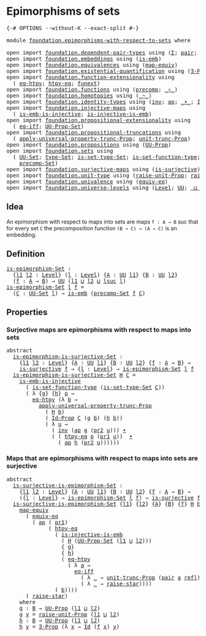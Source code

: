 # Epimorphisms of sets

<pre class="Agda"><a id="33" class="Symbol">{-#</a> <a id="37" class="Keyword">OPTIONS</a> <a id="45" class="Pragma">--without-K</a> <a id="57" class="Pragma">--exact-split</a> <a id="71" class="Symbol">#-}</a>

<a id="76" class="Keyword">module</a> <a id="83" href="foundation.epimorphisms-with-respect-to-sets.html" class="Module">foundation.epimorphisms-with-respect-to-sets</a> <a id="128" class="Keyword">where</a>

<a id="135" class="Keyword">open</a> <a id="140" class="Keyword">import</a> <a id="147" href="foundation.dependent-pair-types.html" class="Module">foundation.dependent-pair-types</a> <a id="179" class="Keyword">using</a> <a id="185" class="Symbol">(</a><a id="186" href="foundation-core.dependent-pair-types.html#502" class="Record">Σ</a><a id="187" class="Symbol">;</a> <a id="189" href="foundation-core.dependent-pair-types.html#575" class="InductiveConstructor">pair</a><a id="193" class="Symbol">;</a> <a id="195" href="foundation-core.dependent-pair-types.html#592" class="Field">pr1</a><a id="198" class="Symbol">;</a> <a id="200" href="foundation-core.dependent-pair-types.html#604" class="Field">pr2</a><a id="203" class="Symbol">)</a>
<a id="205" class="Keyword">open</a> <a id="210" class="Keyword">import</a> <a id="217" href="foundation.embeddings.html" class="Module">foundation.embeddings</a> <a id="239" class="Keyword">using</a> <a id="245" class="Symbol">(</a><a id="246" href="foundation-core.embeddings.html#980" class="Function">is-emb</a><a id="252" class="Symbol">)</a>
<a id="254" class="Keyword">open</a> <a id="259" class="Keyword">import</a> <a id="266" href="foundation.equivalences.html" class="Module">foundation.equivalences</a> <a id="290" class="Keyword">using</a> <a id="296" class="Symbol">(</a><a id="297" href="foundation-core.equivalences.html#1807" class="Function">map-equiv</a><a id="306" class="Symbol">)</a>
<a id="308" class="Keyword">open</a> <a id="313" class="Keyword">import</a> <a id="320" href="foundation.existential-quantification.html" class="Module">foundation.existential-quantification</a> <a id="358" class="Keyword">using</a> <a id="364" class="Symbol">(</a><a id="365" href="foundation.existential-quantification.html#1645" class="Function">∃-Prop</a><a id="371" class="Symbol">)</a>
<a id="373" class="Keyword">open</a> <a id="378" class="Keyword">import</a> <a id="385" href="foundation.function-extensionality.html" class="Module">foundation.function-extensionality</a> <a id="420" class="Keyword">using</a>
  <a id="428" class="Symbol">(</a> <a id="430" href="foundation.function-extensionality.html#1446" class="Function">eq-htpy</a><a id="437" class="Symbol">;</a> <a id="439" href="foundation.function-extensionality.html#946" class="Function">htpy-eq</a><a id="446" class="Symbol">;</a> <a id="448" href="foundation.function-extensionality.html#1240" class="Postulate">funext</a><a id="454" class="Symbol">)</a>
<a id="456" class="Keyword">open</a> <a id="461" class="Keyword">import</a> <a id="468" href="foundation.functions.html" class="Module">foundation.functions</a> <a id="489" class="Keyword">using</a> <a id="495" class="Symbol">(</a><a id="496" href="foundation-core.functions.html#925" class="Function">precomp</a><a id="503" class="Symbol">;</a> <a id="505" href="foundation-core.functions.html#407" class="Function Operator">_∘_</a><a id="508" class="Symbol">)</a>
<a id="510" class="Keyword">open</a> <a id="515" class="Keyword">import</a> <a id="522" href="foundation.homotopies.html" class="Module">foundation.homotopies</a> <a id="544" class="Keyword">using</a> <a id="550" class="Symbol">(</a><a id="551" href="foundation-core.homotopies.html#467" class="Function Operator">_~_</a><a id="554" class="Symbol">)</a>
<a id="556" class="Keyword">open</a> <a id="561" class="Keyword">import</a> <a id="568" href="foundation.identity-types.html" class="Module">foundation.identity-types</a> <a id="594" class="Keyword">using</a> <a id="600" class="Symbol">(</a><a id="601" href="foundation-core.identity-types.html#1552" class="Function">inv</a><a id="604" class="Symbol">;</a> <a id="606" href="foundation-core.identity-types.html#2853" class="Function">ap</a><a id="608" class="Symbol">;</a> <a id="610" href="foundation-core.identity-types.html#1239" class="Function Operator">_∙_</a><a id="613" class="Symbol">;</a> <a id="615" href="foundation-core.identity-types.html#641" class="Datatype">Id</a><a id="617" class="Symbol">;</a> <a id="619" href="foundation-core.identity-types.html#694" class="InductiveConstructor">refl</a><a id="623" class="Symbol">)</a>
<a id="625" class="Keyword">open</a> <a id="630" class="Keyword">import</a> <a id="637" href="foundation.injective-maps.html" class="Module">foundation.injective-maps</a> <a id="663" class="Keyword">using</a>
  <a id="671" class="Symbol">(</a> <a id="673" href="foundation.injective-maps.html#4595" class="Function">is-emb-is-injective</a><a id="692" class="Symbol">;</a> <a id="694" href="foundation.injective-maps.html#3649" class="Function">is-injective-is-emb</a><a id="713" class="Symbol">)</a>
<a id="715" class="Keyword">open</a> <a id="720" class="Keyword">import</a> <a id="727" href="foundation.propositional-extensionality.html" class="Module">foundation.propositional-extensionality</a> <a id="767" class="Keyword">using</a>
  <a id="775" class="Symbol">(</a> <a id="777" href="foundation.propositional-extensionality.html#3131" class="Function">eq-iff</a><a id="783" class="Symbol">;</a> <a id="785" href="foundation.propositional-extensionality.html#3649" class="Function">UU-Prop-Set</a><a id="796" class="Symbol">)</a>
<a id="798" class="Keyword">open</a> <a id="803" class="Keyword">import</a> <a id="810" href="foundation.propositional-truncations.html" class="Module">foundation.propositional-truncations</a> <a id="847" class="Keyword">using</a>
  <a id="855" class="Symbol">(</a> <a id="857" href="foundation.propositional-truncations.html#5148" class="Function">apply-universal-property-trunc-Prop</a><a id="892" class="Symbol">;</a> <a id="894" href="foundation.propositional-truncations.html#1756" class="Postulate">unit-trunc-Prop</a><a id="909" class="Symbol">)</a>
<a id="911" class="Keyword">open</a> <a id="916" class="Keyword">import</a> <a id="923" href="foundation.propositions.html" class="Module">foundation.propositions</a> <a id="947" class="Keyword">using</a> <a id="953" class="Symbol">(</a><a id="954" href="foundation-core.propositions.html#1322" class="Function">UU-Prop</a><a id="961" class="Symbol">)</a>
<a id="963" class="Keyword">open</a> <a id="968" class="Keyword">import</a> <a id="975" href="foundation.sets.html" class="Module">foundation.sets</a> <a id="991" class="Keyword">using</a>
  <a id="999" class="Symbol">(</a> <a id="1001" href="foundation-core.sets.html#1177" class="Function">UU-Set</a><a id="1007" class="Symbol">;</a> <a id="1009" href="foundation-core.sets.html#1291" class="Function">type-Set</a><a id="1017" class="Symbol">;</a> <a id="1019" href="foundation-core.sets.html#1342" class="Function">is-set-type-Set</a><a id="1034" class="Symbol">;</a> <a id="1036" href="foundation.sets.html#3467" class="Function">is-set-function-type</a><a id="1056" class="Symbol">;</a> <a id="1058" href="foundation-core.sets.html#1407" class="Function">Id-Prop</a><a id="1065" class="Symbol">;</a>
    <a id="1071" href="foundation.sets.html#4061" class="Function">precomp-Set</a><a id="1082" class="Symbol">)</a>
<a id="1084" class="Keyword">open</a> <a id="1089" class="Keyword">import</a> <a id="1096" href="foundation.surjective-maps.html" class="Module">foundation.surjective-maps</a> <a id="1123" class="Keyword">using</a> <a id="1129" class="Symbol">(</a><a id="1130" href="foundation.surjective-maps.html#1905" class="Function">is-surjective</a><a id="1143" class="Symbol">)</a>
<a id="1145" class="Keyword">open</a> <a id="1150" class="Keyword">import</a> <a id="1157" href="foundation.unit-type.html" class="Module">foundation.unit-type</a> <a id="1178" class="Keyword">using</a> <a id="1184" class="Symbol">(</a><a id="1185" href="foundation.unit-type.html#3112" class="Function">raise-unit-Prop</a><a id="1200" class="Symbol">;</a> <a id="1202" href="foundation.unit-type.html#1298" class="Function">raise-star</a><a id="1212" class="Symbol">)</a>
<a id="1214" class="Keyword">open</a> <a id="1219" class="Keyword">import</a> <a id="1226" href="foundation.univalence.html" class="Module">foundation.univalence</a> <a id="1248" class="Keyword">using</a> <a id="1254" class="Symbol">(</a><a id="1255" href="foundation-core.univalence.html#832" class="Function">equiv-eq</a><a id="1263" class="Symbol">)</a>
<a id="1265" class="Keyword">open</a> <a id="1270" class="Keyword">import</a> <a id="1277" href="foundation.universe-levels.html" class="Module">foundation.universe-levels</a> <a id="1304" class="Keyword">using</a> <a id="1310" class="Symbol">(</a><a id="1311" href="Agda.Primitive.html#597" class="Postulate">Level</a><a id="1316" class="Symbol">;</a> <a id="1318" href="foundation-core.universe-levels.html#222" class="Primitive">UU</a><a id="1320" class="Symbol">;</a> <a id="1322" href="Agda.Primitive.html#810" class="Primitive Operator">_⊔_</a><a id="1325" class="Symbol">;</a> <a id="1327" href="Agda.Primitive.html#780" class="Primitive">lsuc</a><a id="1331" class="Symbol">)</a>
</pre>
## Idea

An epimorphism with respect to maps into sets are maps `f : A → B` suc that for every set `C` the precomposition function `(B → C) → (A → C)` is an embedding.

## Definition

<pre class="Agda"><a id="is-epimorphism-Set"></a><a id="1530" href="foundation.epimorphisms-with-respect-to-sets.html#1530" class="Function">is-epimorphism-Set</a> <a id="1549" class="Symbol">:</a>
  <a id="1553" class="Symbol">{</a><a id="1554" href="foundation.epimorphisms-with-respect-to-sets.html#1554" class="Bound">l1</a> <a id="1557" href="foundation.epimorphisms-with-respect-to-sets.html#1557" class="Bound">l2</a> <a id="1560" class="Symbol">:</a> <a id="1562" href="Agda.Primitive.html#597" class="Postulate">Level</a><a id="1567" class="Symbol">}</a> <a id="1569" class="Symbol">(</a><a id="1570" href="foundation.epimorphisms-with-respect-to-sets.html#1570" class="Bound">l</a> <a id="1572" class="Symbol">:</a> <a id="1574" href="Agda.Primitive.html#597" class="Postulate">Level</a><a id="1579" class="Symbol">)</a> <a id="1581" class="Symbol">{</a><a id="1582" href="foundation.epimorphisms-with-respect-to-sets.html#1582" class="Bound">A</a> <a id="1584" class="Symbol">:</a> <a id="1586" href="foundation-core.universe-levels.html#222" class="Primitive">UU</a> <a id="1589" href="foundation.epimorphisms-with-respect-to-sets.html#1554" class="Bound">l1</a><a id="1591" class="Symbol">}</a> <a id="1593" class="Symbol">{</a><a id="1594" href="foundation.epimorphisms-with-respect-to-sets.html#1594" class="Bound">B</a> <a id="1596" class="Symbol">:</a> <a id="1598" href="foundation-core.universe-levels.html#222" class="Primitive">UU</a> <a id="1601" href="foundation.epimorphisms-with-respect-to-sets.html#1557" class="Bound">l2</a><a id="1603" class="Symbol">}</a>
  <a id="1607" class="Symbol">(</a><a id="1608" href="foundation.epimorphisms-with-respect-to-sets.html#1608" class="Bound">f</a> <a id="1610" class="Symbol">:</a> <a id="1612" href="foundation.epimorphisms-with-respect-to-sets.html#1582" class="Bound">A</a> <a id="1614" class="Symbol">→</a> <a id="1616" href="foundation.epimorphisms-with-respect-to-sets.html#1594" class="Bound">B</a><a id="1617" class="Symbol">)</a> <a id="1619" class="Symbol">→</a> <a id="1621" href="foundation-core.universe-levels.html#222" class="Primitive">UU</a> <a id="1624" class="Symbol">(</a><a id="1625" href="foundation.epimorphisms-with-respect-to-sets.html#1554" class="Bound">l1</a> <a id="1628" href="Agda.Primitive.html#810" class="Primitive Operator">⊔</a> <a id="1630" href="foundation.epimorphisms-with-respect-to-sets.html#1557" class="Bound">l2</a> <a id="1633" href="Agda.Primitive.html#810" class="Primitive Operator">⊔</a> <a id="1635" href="Agda.Primitive.html#780" class="Primitive">lsuc</a> <a id="1640" href="foundation.epimorphisms-with-respect-to-sets.html#1570" class="Bound">l</a><a id="1641" class="Symbol">)</a>
<a id="1643" href="foundation.epimorphisms-with-respect-to-sets.html#1530" class="Function">is-epimorphism-Set</a> <a id="1662" href="foundation.epimorphisms-with-respect-to-sets.html#1662" class="Bound">l</a> <a id="1664" href="foundation.epimorphisms-with-respect-to-sets.html#1664" class="Bound">f</a> <a id="1666" class="Symbol">=</a>
  <a id="1670" class="Symbol">(</a><a id="1671" href="foundation.epimorphisms-with-respect-to-sets.html#1671" class="Bound">C</a> <a id="1673" class="Symbol">:</a> <a id="1675" href="foundation-core.sets.html#1177" class="Function">UU-Set</a> <a id="1682" href="foundation.epimorphisms-with-respect-to-sets.html#1662" class="Bound">l</a><a id="1683" class="Symbol">)</a> <a id="1685" class="Symbol">→</a> <a id="1687" href="foundation-core.embeddings.html#980" class="Function">is-emb</a> <a id="1694" class="Symbol">(</a><a id="1695" href="foundation.sets.html#4061" class="Function">precomp-Set</a> <a id="1707" href="foundation.epimorphisms-with-respect-to-sets.html#1664" class="Bound">f</a> <a id="1709" href="foundation.epimorphisms-with-respect-to-sets.html#1671" class="Bound">C</a><a id="1710" class="Symbol">)</a>
</pre>
## Properties

### Surjective maps are epimorphisms with respect to maps into sets

<pre class="Agda"><a id="1809" class="Keyword">abstract</a>
  <a id="is-epimorphism-is-surjective-Set"></a><a id="1820" href="foundation.epimorphisms-with-respect-to-sets.html#1820" class="Function">is-epimorphism-is-surjective-Set</a> <a id="1853" class="Symbol">:</a>
    <a id="1859" class="Symbol">{</a><a id="1860" href="foundation.epimorphisms-with-respect-to-sets.html#1860" class="Bound">l1</a> <a id="1863" href="foundation.epimorphisms-with-respect-to-sets.html#1863" class="Bound">l2</a> <a id="1866" class="Symbol">:</a> <a id="1868" href="Agda.Primitive.html#597" class="Postulate">Level</a><a id="1873" class="Symbol">}</a> <a id="1875" class="Symbol">{</a><a id="1876" href="foundation.epimorphisms-with-respect-to-sets.html#1876" class="Bound">A</a> <a id="1878" class="Symbol">:</a> <a id="1880" href="foundation-core.universe-levels.html#222" class="Primitive">UU</a> <a id="1883" href="foundation.epimorphisms-with-respect-to-sets.html#1860" class="Bound">l1</a><a id="1885" class="Symbol">}</a> <a id="1887" class="Symbol">{</a><a id="1888" href="foundation.epimorphisms-with-respect-to-sets.html#1888" class="Bound">B</a> <a id="1890" class="Symbol">:</a> <a id="1892" href="foundation-core.universe-levels.html#222" class="Primitive">UU</a> <a id="1895" href="foundation.epimorphisms-with-respect-to-sets.html#1863" class="Bound">l2</a><a id="1897" class="Symbol">}</a> <a id="1899" class="Symbol">{</a><a id="1900" href="foundation.epimorphisms-with-respect-to-sets.html#1900" class="Bound">f</a> <a id="1902" class="Symbol">:</a> <a id="1904" href="foundation.epimorphisms-with-respect-to-sets.html#1876" class="Bound">A</a> <a id="1906" class="Symbol">→</a> <a id="1908" href="foundation.epimorphisms-with-respect-to-sets.html#1888" class="Bound">B</a><a id="1909" class="Symbol">}</a> <a id="1911" class="Symbol">→</a>
    <a id="1917" href="foundation.surjective-maps.html#1905" class="Function">is-surjective</a> <a id="1931" href="foundation.epimorphisms-with-respect-to-sets.html#1900" class="Bound">f</a> <a id="1933" class="Symbol">→</a> <a id="1935" class="Symbol">{</a><a id="1936" href="foundation.epimorphisms-with-respect-to-sets.html#1936" class="Bound">l</a> <a id="1938" class="Symbol">:</a> <a id="1940" href="Agda.Primitive.html#597" class="Postulate">Level</a><a id="1945" class="Symbol">}</a> <a id="1947" class="Symbol">→</a> <a id="1949" href="foundation.epimorphisms-with-respect-to-sets.html#1530" class="Function">is-epimorphism-Set</a> <a id="1968" href="foundation.epimorphisms-with-respect-to-sets.html#1936" class="Bound">l</a> <a id="1970" href="foundation.epimorphisms-with-respect-to-sets.html#1900" class="Bound">f</a>
  <a id="1974" href="foundation.epimorphisms-with-respect-to-sets.html#1820" class="Function">is-epimorphism-is-surjective-Set</a> <a id="2007" href="foundation.epimorphisms-with-respect-to-sets.html#2007" class="Bound">H</a> <a id="2009" href="foundation.epimorphisms-with-respect-to-sets.html#2009" class="Bound">C</a> <a id="2011" class="Symbol">=</a>
    <a id="2017" href="foundation.injective-maps.html#4595" class="Function">is-emb-is-injective</a>
      <a id="2043" class="Symbol">(</a> <a id="2045" href="foundation.sets.html#3467" class="Function">is-set-function-type</a> <a id="2066" class="Symbol">(</a><a id="2067" href="foundation-core.sets.html#1342" class="Function">is-set-type-Set</a> <a id="2083" href="foundation.epimorphisms-with-respect-to-sets.html#2009" class="Bound">C</a><a id="2084" class="Symbol">))</a>
      <a id="2093" class="Symbol">(</a> <a id="2095" class="Symbol">λ</a> <a id="2097" class="Symbol">{</a><a id="2098" href="foundation.epimorphisms-with-respect-to-sets.html#2098" class="Bound">g</a><a id="2099" class="Symbol">}</a> <a id="2101" class="Symbol">{</a><a id="2102" href="foundation.epimorphisms-with-respect-to-sets.html#2102" class="Bound">h</a><a id="2103" class="Symbol">}</a> <a id="2105" href="foundation.epimorphisms-with-respect-to-sets.html#2105" class="Bound">p</a> <a id="2107" class="Symbol">→</a>
        <a id="2117" href="foundation.function-extensionality.html#1446" class="Function">eq-htpy</a> <a id="2125" class="Symbol">(λ</a> <a id="2128" href="foundation.epimorphisms-with-respect-to-sets.html#2128" class="Bound">b</a> <a id="2130" class="Symbol">→</a>
          <a id="2142" href="foundation.propositional-truncations.html#5148" class="Function">apply-universal-property-trunc-Prop</a>
            <a id="2190" class="Symbol">(</a> <a id="2192" href="foundation.epimorphisms-with-respect-to-sets.html#2007" class="Bound">H</a> <a id="2194" href="foundation.epimorphisms-with-respect-to-sets.html#2128" class="Bound">b</a><a id="2195" class="Symbol">)</a>
            <a id="2209" class="Symbol">(</a> <a id="2211" href="foundation-core.sets.html#1407" class="Function">Id-Prop</a> <a id="2219" href="foundation.epimorphisms-with-respect-to-sets.html#2009" class="Bound">C</a> <a id="2221" class="Symbol">(</a><a id="2222" href="foundation.epimorphisms-with-respect-to-sets.html#2098" class="Bound">g</a> <a id="2224" href="foundation.epimorphisms-with-respect-to-sets.html#2128" class="Bound">b</a><a id="2225" class="Symbol">)</a> <a id="2227" class="Symbol">(</a><a id="2228" href="foundation.epimorphisms-with-respect-to-sets.html#2102" class="Bound">h</a> <a id="2230" href="foundation.epimorphisms-with-respect-to-sets.html#2128" class="Bound">b</a><a id="2231" class="Symbol">))</a>
            <a id="2246" class="Symbol">(</a> <a id="2248" class="Symbol">λ</a> <a id="2250" href="foundation.epimorphisms-with-respect-to-sets.html#2250" class="Bound">u</a> <a id="2252" class="Symbol">→</a>
              <a id="2268" class="Symbol">(</a> <a id="2270" href="foundation-core.identity-types.html#1552" class="Function">inv</a> <a id="2274" class="Symbol">(</a><a id="2275" href="foundation-core.identity-types.html#2853" class="Function">ap</a> <a id="2278" href="foundation.epimorphisms-with-respect-to-sets.html#2098" class="Bound">g</a> <a id="2280" class="Symbol">(</a><a id="2281" href="foundation-core.dependent-pair-types.html#604" class="Field">pr2</a> <a id="2285" href="foundation.epimorphisms-with-respect-to-sets.html#2250" class="Bound">u</a><a id="2286" class="Symbol">)))</a> <a id="2290" href="foundation-core.identity-types.html#1239" class="Function Operator">∙</a>
              <a id="2306" class="Symbol">(</a> <a id="2308" class="Symbol">(</a> <a id="2310" href="foundation.function-extensionality.html#946" class="Function">htpy-eq</a> <a id="2318" href="foundation.epimorphisms-with-respect-to-sets.html#2105" class="Bound">p</a> <a id="2320" class="Symbol">(</a><a id="2321" href="foundation-core.dependent-pair-types.html#592" class="Field">pr1</a> <a id="2325" href="foundation.epimorphisms-with-respect-to-sets.html#2250" class="Bound">u</a><a id="2326" class="Symbol">))</a>  <a id="2330" href="foundation-core.identity-types.html#1239" class="Function Operator">∙</a>
                <a id="2348" class="Symbol">(</a> <a id="2350" href="foundation-core.identity-types.html#2853" class="Function">ap</a> <a id="2353" href="foundation.epimorphisms-with-respect-to-sets.html#2102" class="Bound">h</a> <a id="2355" class="Symbol">(</a><a id="2356" href="foundation-core.dependent-pair-types.html#604" class="Field">pr2</a> <a id="2360" href="foundation.epimorphisms-with-respect-to-sets.html#2250" class="Bound">u</a><a id="2361" class="Symbol">))))))</a>
</pre>
### Maps that are epimorphisms with respect to maps into sets are surjective

<pre class="Agda"><a id="2459" class="Keyword">abstract</a>
  <a id="is-surjective-is-epimorphism-Set"></a><a id="2470" href="foundation.epimorphisms-with-respect-to-sets.html#2470" class="Function">is-surjective-is-epimorphism-Set</a> <a id="2503" class="Symbol">:</a>
    <a id="2509" class="Symbol">{</a><a id="2510" href="foundation.epimorphisms-with-respect-to-sets.html#2510" class="Bound">l1</a> <a id="2513" href="foundation.epimorphisms-with-respect-to-sets.html#2513" class="Bound">l2</a> <a id="2516" class="Symbol">:</a> <a id="2518" href="Agda.Primitive.html#597" class="Postulate">Level</a><a id="2523" class="Symbol">}</a> <a id="2525" class="Symbol">{</a><a id="2526" href="foundation.epimorphisms-with-respect-to-sets.html#2526" class="Bound">A</a> <a id="2528" class="Symbol">:</a> <a id="2530" href="foundation-core.universe-levels.html#222" class="Primitive">UU</a> <a id="2533" href="foundation.epimorphisms-with-respect-to-sets.html#2510" class="Bound">l1</a><a id="2535" class="Symbol">}</a> <a id="2537" class="Symbol">{</a><a id="2538" href="foundation.epimorphisms-with-respect-to-sets.html#2538" class="Bound">B</a> <a id="2540" class="Symbol">:</a> <a id="2542" href="foundation-core.universe-levels.html#222" class="Primitive">UU</a> <a id="2545" href="foundation.epimorphisms-with-respect-to-sets.html#2513" class="Bound">l2</a><a id="2547" class="Symbol">}</a> <a id="2549" class="Symbol">{</a><a id="2550" href="foundation.epimorphisms-with-respect-to-sets.html#2550" class="Bound">f</a> <a id="2552" class="Symbol">:</a> <a id="2554" href="foundation.epimorphisms-with-respect-to-sets.html#2526" class="Bound">A</a> <a id="2556" class="Symbol">→</a> <a id="2558" href="foundation.epimorphisms-with-respect-to-sets.html#2538" class="Bound">B</a><a id="2559" class="Symbol">}</a> <a id="2561" class="Symbol">→</a>
    <a id="2567" class="Symbol">({</a><a id="2569" href="foundation.epimorphisms-with-respect-to-sets.html#2569" class="Bound">l</a> <a id="2571" class="Symbol">:</a> <a id="2573" href="Agda.Primitive.html#597" class="Postulate">Level</a><a id="2578" class="Symbol">}</a> <a id="2580" class="Symbol">→</a> <a id="2582" href="foundation.epimorphisms-with-respect-to-sets.html#1530" class="Function">is-epimorphism-Set</a> <a id="2601" href="foundation.epimorphisms-with-respect-to-sets.html#2569" class="Bound">l</a> <a id="2603" href="foundation.epimorphisms-with-respect-to-sets.html#2550" class="Bound">f</a><a id="2604" class="Symbol">)</a> <a id="2606" class="Symbol">→</a> <a id="2608" href="foundation.surjective-maps.html#1905" class="Function">is-surjective</a> <a id="2622" href="foundation.epimorphisms-with-respect-to-sets.html#2550" class="Bound">f</a>
  <a id="2626" href="foundation.epimorphisms-with-respect-to-sets.html#2470" class="Function">is-surjective-is-epimorphism-Set</a> <a id="2659" class="Symbol">{</a><a id="2660" href="foundation.epimorphisms-with-respect-to-sets.html#2660" class="Bound">l1</a><a id="2662" class="Symbol">}</a> <a id="2664" class="Symbol">{</a><a id="2665" href="foundation.epimorphisms-with-respect-to-sets.html#2665" class="Bound">l2</a><a id="2667" class="Symbol">}</a> <a id="2669" class="Symbol">{</a><a id="2670" href="foundation.epimorphisms-with-respect-to-sets.html#2670" class="Bound">A</a><a id="2671" class="Symbol">}</a> <a id="2673" class="Symbol">{</a><a id="2674" href="foundation.epimorphisms-with-respect-to-sets.html#2674" class="Bound">B</a><a id="2675" class="Symbol">}</a> <a id="2677" class="Symbol">{</a><a id="2678" href="foundation.epimorphisms-with-respect-to-sets.html#2678" class="Bound">f</a><a id="2679" class="Symbol">}</a> <a id="2681" href="foundation.epimorphisms-with-respect-to-sets.html#2681" class="Bound">H</a> <a id="2683" href="foundation.epimorphisms-with-respect-to-sets.html#2683" class="Bound">b</a> <a id="2685" class="Symbol">=</a>
    <a id="2691" href="foundation-core.equivalences.html#1807" class="Function">map-equiv</a>
      <a id="2707" class="Symbol">(</a> <a id="2709" href="foundation-core.univalence.html#832" class="Function">equiv-eq</a>
        <a id="2726" class="Symbol">(</a> <a id="2728" href="foundation-core.identity-types.html#2853" class="Function">ap</a> <a id="2731" class="Symbol">(</a> <a id="2733" href="foundation-core.dependent-pair-types.html#592" class="Field">pr1</a><a id="2736" class="Symbol">)</a>
             <a id="2751" class="Symbol">(</a> <a id="2753" href="foundation.function-extensionality.html#946" class="Function">htpy-eq</a>
               <a id="2776" class="Symbol">(</a> <a id="2778" href="foundation.injective-maps.html#3649" class="Function">is-injective-is-emb</a>
                 <a id="2815" class="Symbol">(</a> <a id="2817" href="foundation.epimorphisms-with-respect-to-sets.html#2681" class="Bound">H</a> <a id="2819" class="Symbol">(</a><a id="2820" href="foundation.propositional-extensionality.html#3649" class="Function">UU-Prop-Set</a> <a id="2832" class="Symbol">(</a><a id="2833" href="foundation.epimorphisms-with-respect-to-sets.html#2660" class="Bound">l1</a> <a id="2836" href="Agda.Primitive.html#810" class="Primitive Operator">⊔</a> <a id="2838" href="foundation.epimorphisms-with-respect-to-sets.html#2665" class="Bound">l2</a><a id="2840" class="Symbol">)))</a>
                 <a id="2861" class="Symbol">{</a> <a id="2863" href="foundation.epimorphisms-with-respect-to-sets.html#3135" class="Function">g</a><a id="2864" class="Symbol">}</a>
                 <a id="2883" class="Symbol">{</a> <a id="2885" href="foundation.epimorphisms-with-respect-to-sets.html#3201" class="Function">h</a><a id="2886" class="Symbol">}</a>
                 <a id="2905" class="Symbol">(</a> <a id="2907" href="foundation.function-extensionality.html#1446" class="Function">eq-htpy</a>
                   <a id="2934" class="Symbol">(</a> <a id="2936" class="Symbol">λ</a> <a id="2938" href="foundation.epimorphisms-with-respect-to-sets.html#2938" class="Bound">a</a> <a id="2940" class="Symbol">→</a>
                     <a id="2963" href="foundation.propositional-extensionality.html#3131" class="Function">eq-iff</a>
                       <a id="2993" class="Symbol">(</a> <a id="2995" class="Symbol">λ</a> <a id="2997" href="foundation.epimorphisms-with-respect-to-sets.html#2997" class="Bound">_</a> <a id="2999" class="Symbol">→</a> <a id="3001" href="foundation.propositional-truncations.html#1756" class="Postulate">unit-trunc-Prop</a> <a id="3017" class="Symbol">(</a><a id="3018" href="foundation-core.dependent-pair-types.html#575" class="InductiveConstructor">pair</a> <a id="3023" href="foundation.epimorphisms-with-respect-to-sets.html#2938" class="Bound">a</a> <a id="3025" href="foundation-core.identity-types.html#694" class="InductiveConstructor">refl</a><a id="3029" class="Symbol">))</a>
                       <a id="3055" class="Symbol">(</a> <a id="3057" class="Symbol">λ</a> <a id="3059" href="foundation.epimorphisms-with-respect-to-sets.html#3059" class="Bound">_</a> <a id="3061" class="Symbol">→</a> <a id="3063" href="foundation.unit-type.html#1298" class="Function">raise-star</a><a id="3073" class="Symbol">))))</a>
               <a id="3093" class="Symbol">(</a> <a id="3095" href="foundation.epimorphisms-with-respect-to-sets.html#2683" class="Bound">b</a><a id="3096" class="Symbol">))))</a>
      <a id="3107" class="Symbol">(</a> <a id="3109" href="foundation.unit-type.html#1298" class="Function">raise-star</a><a id="3119" class="Symbol">)</a>
    <a id="3125" class="Keyword">where</a>
    <a id="3135" href="foundation.epimorphisms-with-respect-to-sets.html#3135" class="Function">g</a> <a id="3137" class="Symbol">:</a> <a id="3139" href="foundation.epimorphisms-with-respect-to-sets.html#2674" class="Bound">B</a> <a id="3141" class="Symbol">→</a> <a id="3143" href="foundation-core.propositions.html#1322" class="Function">UU-Prop</a> <a id="3151" class="Symbol">(</a><a id="3152" href="foundation.epimorphisms-with-respect-to-sets.html#2660" class="Bound">l1</a> <a id="3155" href="Agda.Primitive.html#810" class="Primitive Operator">⊔</a> <a id="3157" href="foundation.epimorphisms-with-respect-to-sets.html#2665" class="Bound">l2</a><a id="3159" class="Symbol">)</a>
    <a id="3165" href="foundation.epimorphisms-with-respect-to-sets.html#3135" class="Function">g</a> <a id="3167" href="foundation.epimorphisms-with-respect-to-sets.html#3167" class="Bound">y</a> <a id="3169" class="Symbol">=</a> <a id="3171" href="foundation.unit-type.html#3112" class="Function">raise-unit-Prop</a> <a id="3187" class="Symbol">(</a><a id="3188" href="foundation.epimorphisms-with-respect-to-sets.html#2660" class="Bound">l1</a> <a id="3191" href="Agda.Primitive.html#810" class="Primitive Operator">⊔</a> <a id="3193" href="foundation.epimorphisms-with-respect-to-sets.html#2665" class="Bound">l2</a><a id="3195" class="Symbol">)</a>
    <a id="3201" href="foundation.epimorphisms-with-respect-to-sets.html#3201" class="Function">h</a> <a id="3203" class="Symbol">:</a> <a id="3205" href="foundation.epimorphisms-with-respect-to-sets.html#2674" class="Bound">B</a> <a id="3207" class="Symbol">→</a> <a id="3209" href="foundation-core.propositions.html#1322" class="Function">UU-Prop</a> <a id="3217" class="Symbol">(</a><a id="3218" href="foundation.epimorphisms-with-respect-to-sets.html#2660" class="Bound">l1</a> <a id="3221" href="Agda.Primitive.html#810" class="Primitive Operator">⊔</a> <a id="3223" href="foundation.epimorphisms-with-respect-to-sets.html#2665" class="Bound">l2</a><a id="3225" class="Symbol">)</a>
    <a id="3231" href="foundation.epimorphisms-with-respect-to-sets.html#3201" class="Function">h</a> <a id="3233" href="foundation.epimorphisms-with-respect-to-sets.html#3233" class="Bound">y</a> <a id="3235" class="Symbol">=</a> <a id="3237" href="foundation.existential-quantification.html#1645" class="Function">∃-Prop</a> <a id="3244" class="Symbol">(λ</a> <a id="3247" href="foundation.epimorphisms-with-respect-to-sets.html#3247" class="Bound">x</a> <a id="3249" class="Symbol">→</a> <a id="3251" href="foundation-core.identity-types.html#641" class="Datatype">Id</a> <a id="3254" class="Symbol">(</a><a id="3255" href="foundation.epimorphisms-with-respect-to-sets.html#2678" class="Bound">f</a> <a id="3257" href="foundation.epimorphisms-with-respect-to-sets.html#3247" class="Bound">x</a><a id="3258" class="Symbol">)</a> <a id="3260" href="foundation.epimorphisms-with-respect-to-sets.html#3233" class="Bound">y</a><a id="3261" class="Symbol">)</a>
</pre>